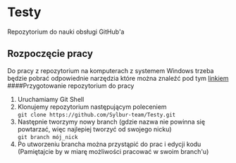 Testy
=====================

Repozytorium do nauki obsługi GitHub'a

Rozpoczęcie pracy
---------------------
Do pracy z repozytorium na komputerach z systemem Windows trzeba będzie pobrać odpowiednie narzędzia które można znaleźć pod tym [linkiem](https://windows.github.com/)
####Przygotowanie repozytorium do pracy
1. Uruchamiamy Git Shell
2. Klonujemy repozytorium następującym poleceniem<br>
	`git clone https://github.com/Sylbur-team/Testy.git`
3. Następnie tworzymy nowy branch (gdzie nazwa nie powinna się powtarzać, więc najlepiej tworzyć od swojego nicku)<br>
	`git branch mój_nick`
4. Po utworzeniu brancha można przystąpić do prac i edycji kodu (Pamiętajcie by w miarę możliwości pracować w swoim branch'u)<br>